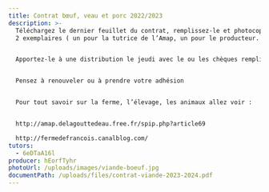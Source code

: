 ```yaml
---
title: Contrat bœuf, veau et porc 2022/2023
description: >-
  Téléchargez le dernier feuillet du contrat, remplissez-le et photocopiez-le en
  2 exemplaires ( un pour la tutrice de l’Amap, un pour le producteur. )


  Apportez-le à une distribution le jeudi avec le ou les chèques remplis à l’ordre du producteur ou envoyez le tout à la tutrice dont le nom paraît en bas du contrat.


  Pensez à renouveler ou à prendre votre adhésion


  Pour tout savoir sur la ferme, l’élevage, les animaux allez voir :


  http://amap.delagouttedeau.free.fr/spip.php?article69

  http://fermedefrancois.canalblog.com/
tutors:
  - 6eDTaA16l
producer: hEorfTyhr
photoUrl: /uploads/images/viande-boeuf.jpg
documentPath: /uploads/files/contrat-viande-2023-2024.pdf
---
```

